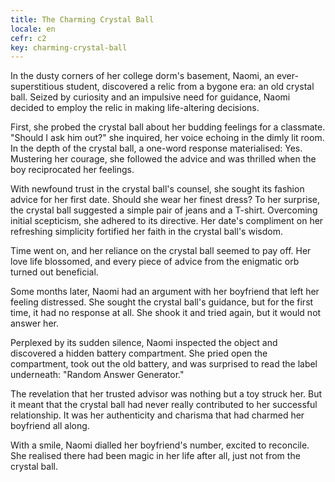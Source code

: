```yaml
---
title: The Charming Crystal Ball
locale: en
cefr: c2
key: charming-crystal-ball
---
```


In the dusty corners of her college dorm's basement, Naomi, an ever-superstitious student, discovered a relic from a bygone era: an old crystal ball. Seized by curiosity and an impulsive need for guidance, Naomi decided to employ the relic in making life-altering decisions.

First, she probed the crystal ball about her budding feelings for a classmate. "Should I ask him out?" she inquired, her voice echoing in the dimly lit room. In the depth of the crystal ball, a one-word response materialised: Yes. Mustering her courage, she followed the advice and was thrilled when the boy reciprocated her feelings.

With newfound trust in the crystal ball's counsel, she sought its fashion advice for her first date. Should she wear her finest dress? To her surprise, the crystal ball suggested a simple pair of jeans and a T-shirt. Overcoming initial scepticism, she adhered to its directive. Her date's compliment on her refreshing simplicity fortified her faith in the crystal ball's wisdom.

Time went on, and her reliance on the crystal ball seemed to pay off. Her love life blossomed, and every piece of advice from the enigmatic orb turned out beneficial.

Some months later, Naomi had an argument with her boyfriend that left her feeling distressed. She sought the crystal ball's guidance, but for the first time, it had no response at all. She shook it and tried again, but it would not answer her.

Perplexed by its sudden silence, Naomi inspected the object and discovered a hidden battery compartment. She pried open the compartment, took out the old battery, and was surprised to read the label underneath: "Random Answer Generator."

The revelation that her trusted advisor was nothing but a toy struck her. But it meant that the crystal ball had never really contributed to her successful relationship. It was her authenticity and charisma that had charmed her boyfriend all along.

With a smile, Naomi dialled her boyfriend's number, excited to reconcile. She realised there had been magic in her life after all, just not from the crystal ball.